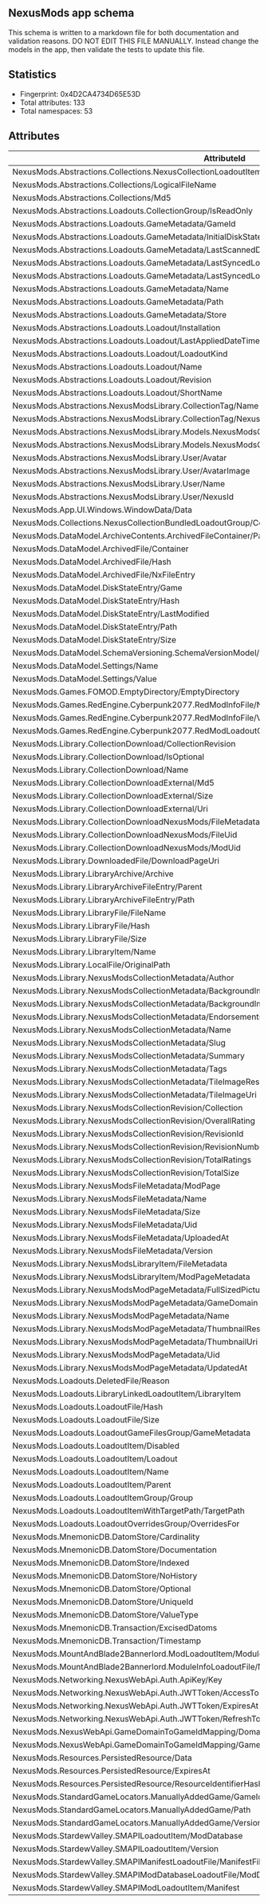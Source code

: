 ﻿## NexusMods app schema
This schema is written to a markdown file for both documentation and validation reasons. DO NOT EDIT THIS FILE MANUALLY. Instead change the
models in the app, then validate the tests to update this file. 

## Statistics
   - Fingerprint: 0x4D2CA4734D65E53D
   - Total attributes: 133
   - Total namespaces: 53
   
## Attributes
| AttributeId                                                                                            | Type                    | Indexed | Many  | NoHistory | 
| ------------------------------------------------------------------------------------------------------ | ----------------------- | ------- | ----- | --------- | 
| NexusMods.Abstractions.Collections.NexusCollectionLoadoutItem/LibraryFile                              | Reference               | False   | False | False     | 
| NexusMods.Abstractions.Collections/LogicalFileName                                                     | Utf8                    | False   | False | False     | 
| NexusMods.Abstractions.Collections/Md5                                                                 | UInt128                 | True    | False | False     | 
| NexusMods.Abstractions.Loadouts.CollectionGroup/IsReadOnly                                             | UInt8                   | True    | False | False     | 
| NexusMods.Abstractions.Loadouts.GameMetadata/GameId                                                    | UInt32                  | False   | False | False     | 
| NexusMods.Abstractions.Loadouts.GameMetadata/InitialDiskStateTransaction                               | Reference               | False   | False | False     | 
| NexusMods.Abstractions.Loadouts.GameMetadata/LastScannedDiskStateTransaction                           | Reference               | False   | False | False     | 
| NexusMods.Abstractions.Loadouts.GameMetadata/LastSyncedLoadout                                         | Reference               | False   | False | False     | 
| NexusMods.Abstractions.Loadouts.GameMetadata/LastSyncedLoadoutTransaction                              | Reference               | False   | False | False     | 
| NexusMods.Abstractions.Loadouts.GameMetadata/Name                                                      | Utf8                    | False   | False | False     | 
| NexusMods.Abstractions.Loadouts.GameMetadata/Path                                                      | Utf8                    | True    | False | False     | 
| NexusMods.Abstractions.Loadouts.GameMetadata/Store                                                     | Ascii                   | False   | False | False     | 
| NexusMods.Abstractions.Loadouts.Loadout/Installation                                                   | Reference               | False   | False | False     | 
| NexusMods.Abstractions.Loadouts.Loadout/LastAppliedDateTime                                            | Int64                   | False   | False | False     | 
| NexusMods.Abstractions.Loadouts.Loadout/LoadoutKind                                                    | UInt8                   | False   | False | False     | 
| NexusMods.Abstractions.Loadouts.Loadout/Name                                                           | Utf8                    | True    | False | False     | 
| NexusMods.Abstractions.Loadouts.Loadout/Revision                                                       | UInt64                  | False   | False | False     | 
| NexusMods.Abstractions.Loadouts.Loadout/ShortName                                                      | Utf8                    | True    | False | False     | 
| NexusMods.Abstractions.NexusModsLibrary.CollectionTag/Name                                             | Utf8                    | True    | False | False     | 
| NexusMods.Abstractions.NexusModsLibrary.CollectionTag/NexusId                                          | UInt64                  | True    | False | False     | 
| NexusMods.Abstractions.NexusModsLibrary.Models.NexusModsCollectionLibraryFile/CollectionRevisionNumber | UInt64                  | True    | False | False     | 
| NexusMods.Abstractions.NexusModsLibrary.Models.NexusModsCollectionLibraryFile/CollectionSlug           | Ascii                   | True    | False | False     | 
| NexusMods.Abstractions.NexusModsLibrary.User/Avatar                                                    | Utf8                    | False   | False | False     | 
| NexusMods.Abstractions.NexusModsLibrary.User/AvatarImage                                               | HashedBlob              | False   | False | False     | 
| NexusMods.Abstractions.NexusModsLibrary.User/Name                                                      | Utf8                    | True    | False | False     | 
| NexusMods.Abstractions.NexusModsLibrary.User/NexusId                                                   | UInt64                  | True    | False | False     | 
| NexusMods.App.UI.Windows.WindowData/Data                                                               | Utf8                    | False   | False | False     | 
| NexusMods.Collections.NexusCollectionBundledLoadoutGroup/CollectionLibraryFile                         | Reference               | False   | False | False     | 
| NexusMods.DataModel.ArchiveContents.ArchivedFileContainer/Path                                         | Utf8Insensitive         | False   | False | False     | 
| NexusMods.DataModel.ArchivedFile/Container                                                             | Reference               | False   | False | False     | 
| NexusMods.DataModel.ArchivedFile/Hash                                                                  | UInt64                  | True    | False | False     | 
| NexusMods.DataModel.ArchivedFile/NxFileEntry                                                           | Blob                    | False   | False | False     | 
| NexusMods.DataModel.DiskStateEntry/Game                                                                | Reference               | False   | False | False     | 
| NexusMods.DataModel.DiskStateEntry/Hash                                                                | UInt64                  | False   | False | False     | 
| NexusMods.DataModel.DiskStateEntry/LastModified                                                        | Int64                   | False   | False | False     | 
| NexusMods.DataModel.DiskStateEntry/Path                                                                | Tuple3_Ref_UShort_Utf8I | False   | False | False     | 
| NexusMods.DataModel.DiskStateEntry/Size                                                                | UInt64                  | False   | False | False     | 
| NexusMods.DataModel.SchemaVersioning.SchemaVersionModel/Fingerprint                                    | UInt64                  | False   | False | False     | 
| NexusMods.DataModel.Settings/Name                                                                      | Utf8                    | True    | False | False     | 
| NexusMods.DataModel.Settings/Value                                                                     | Utf8                    | False   | False | False     | 
| NexusMods.Games.FOMOD.EmptyDirectory/EmptyDirectory                                                    | UInt8                   | False   | False | False     | 
| NexusMods.Games.RedEngine.Cyberpunk2077.RedModInfoFile/Name                                            | Utf8                    | False   | False | False     | 
| NexusMods.Games.RedEngine.Cyberpunk2077.RedModInfoFile/Version                                         | Utf8                    | False   | False | False     | 
| NexusMods.Games.RedEngine.Cyberpunk2077.RedModLoadoutGroup/RedModInfoFile                              | Reference               | False   | False | False     | 
| NexusMods.Library.CollectionDownload/CollectionRevision                                                | Reference               | False   | False | False     | 
| NexusMods.Library.CollectionDownload/IsOptional                                                        | UInt8                   | False   | False | False     | 
| NexusMods.Library.CollectionDownload/Name                                                              | Utf8                    | False   | False | False     | 
| NexusMods.Library.CollectionDownloadExternal/Md5                                                       | UInt128                 | False   | False | False     | 
| NexusMods.Library.CollectionDownloadExternal/Size                                                      | UInt64                  | False   | False | False     | 
| NexusMods.Library.CollectionDownloadExternal/Uri                                                       | Utf8                    | False   | False | False     | 
| NexusMods.Library.CollectionDownloadNexusMods/FileMetadata                                             | Reference               | False   | False | False     | 
| NexusMods.Library.CollectionDownloadNexusMods/FileUid                                                  | UInt64                  | True    | False | False     | 
| NexusMods.Library.CollectionDownloadNexusMods/ModUid                                                   | UInt64                  | True    | False | False     | 
| NexusMods.Library.DownloadedFile/DownloadPageUri                                                       | Utf8                    | False   | False | False     | 
| NexusMods.Library.LibraryArchive/Archive                                                               | Null                    | False   | False | False     | 
| NexusMods.Library.LibraryArchiveFileEntry/Parent                                                       | Reference               | False   | False | False     | 
| NexusMods.Library.LibraryArchiveFileEntry/Path                                                         | Utf8Insensitive         | False   | False | False     | 
| NexusMods.Library.LibraryFile/FileName                                                                 | Utf8Insensitive         | False   | False | False     | 
| NexusMods.Library.LibraryFile/Hash                                                                     | UInt64                  | True    | False | False     | 
| NexusMods.Library.LibraryFile/Size                                                                     | UInt64                  | False   | False | False     | 
| NexusMods.Library.LibraryItem/Name                                                                     | Utf8                    | False   | False | False     | 
| NexusMods.Library.LocalFile/OriginalPath                                                               | Utf8                    | False   | False | False     | 
| NexusMods.Library.NexusModsCollectionMetadata/Author                                                   | Reference               | False   | False | False     | 
| NexusMods.Library.NexusModsCollectionMetadata/BackgroundImageResource                                  | Reference               | False   | False | False     | 
| NexusMods.Library.NexusModsCollectionMetadata/BackgroundImageUri                                       | Utf8                    | False   | False | False     | 
| NexusMods.Library.NexusModsCollectionMetadata/Endorsements                                             | UInt64                  | False   | False | False     | 
| NexusMods.Library.NexusModsCollectionMetadata/Name                                                     | Utf8                    | False   | False | False     | 
| NexusMods.Library.NexusModsCollectionMetadata/Slug                                                     | Ascii                   | True    | False | False     | 
| NexusMods.Library.NexusModsCollectionMetadata/Summary                                                  | Utf8                    | False   | False | False     | 
| NexusMods.Library.NexusModsCollectionMetadata/Tags                                                     | Reference               | False   | True  | False     | 
| NexusMods.Library.NexusModsCollectionMetadata/TileImageResource                                        | Reference               | False   | False | False     | 
| NexusMods.Library.NexusModsCollectionMetadata/TileImageUri                                             | Utf8                    | False   | False | False     | 
| NexusMods.Library.NexusModsCollectionRevision/Collection                                               | Reference               | False   | False | False     | 
| NexusMods.Library.NexusModsCollectionRevision/OverallRating                                            | Float32                 | False   | False | False     | 
| NexusMods.Library.NexusModsCollectionRevision/RevisionId                                               | UInt64                  | True    | False | False     | 
| NexusMods.Library.NexusModsCollectionRevision/RevisionNumber                                           | UInt64                  | True    | False | False     | 
| NexusMods.Library.NexusModsCollectionRevision/TotalRatings                                             | UInt64                  | False   | False | False     | 
| NexusMods.Library.NexusModsCollectionRevision/TotalSize                                                | UInt64                  | False   | False | False     | 
| NexusMods.Library.NexusModsFileMetadata/ModPage                                                        | Reference               | False   | False | False     | 
| NexusMods.Library.NexusModsFileMetadata/Name                                                           | Utf8                    | False   | False | False     | 
| NexusMods.Library.NexusModsFileMetadata/Size                                                           | UInt64                  | False   | False | False     | 
| NexusMods.Library.NexusModsFileMetadata/Uid                                                            | UInt64                  | True    | False | False     | 
| NexusMods.Library.NexusModsFileMetadata/UploadedAt                                                     | Int64                   | False   | False | False     | 
| NexusMods.Library.NexusModsFileMetadata/Version                                                        | Utf8                    | False   | False | False     | 
| NexusMods.Library.NexusModsLibraryItem/FileMetadata                                                    | Reference               | False   | False | False     | 
| NexusMods.Library.NexusModsLibraryItem/ModPageMetadata                                                 | Reference               | False   | False | False     | 
| NexusMods.Library.NexusModsModPageMetadata/FullSizedPictureUri                                         | Utf8                    | False   | False | False     | 
| NexusMods.Library.NexusModsModPageMetadata/GameDomain                                                  | Ascii                   | True    | False | False     | 
| NexusMods.Library.NexusModsModPageMetadata/Name                                                        | Utf8                    | False   | False | False     | 
| NexusMods.Library.NexusModsModPageMetadata/ThumbnailResource                                           | Reference               | False   | False | False     | 
| NexusMods.Library.NexusModsModPageMetadata/ThumbnailUri                                                | Utf8                    | False   | False | False     | 
| NexusMods.Library.NexusModsModPageMetadata/Uid                                                         | UInt64                  | True    | False | False     | 
| NexusMods.Library.NexusModsModPageMetadata/UpdatedAt                                                   | Int64                   | False   | False | False     | 
| NexusMods.Loadouts.DeletedFile/Reason                                                                  | Utf8                    | False   | False | False     | 
| NexusMods.Loadouts.LibraryLinkedLoadoutItem/LibraryItem                                                | Reference               | True    | False | False     | 
| NexusMods.Loadouts.LoadoutFile/Hash                                                                    | UInt64                  | True    | False | False     | 
| NexusMods.Loadouts.LoadoutFile/Size                                                                    | UInt64                  | False   | False | False     | 
| NexusMods.Loadouts.LoadoutGameFilesGroup/GameMetadata                                                  | Reference               | False   | False | False     | 
| NexusMods.Loadouts.LoadoutItem/Disabled                                                                | Null                    | False   | False | False     | 
| NexusMods.Loadouts.LoadoutItem/Loadout                                                                 | Reference               | True    | False | False     | 
| NexusMods.Loadouts.LoadoutItem/Name                                                                    | Utf8                    | False   | False | False     | 
| NexusMods.Loadouts.LoadoutItem/Parent                                                                  | Reference               | True    | False | False     | 
| NexusMods.Loadouts.LoadoutItemGroup/Group                                                              | Null                    | True    | False | False     | 
| NexusMods.Loadouts.LoadoutItemWithTargetPath/TargetPath                                                | Tuple3_Ref_UShort_Utf8I | True    | False | False     | 
| NexusMods.Loadouts.LoadoutOverridesGroup/OverridesFor                                                  | Reference               | False   | False | False     | 
| NexusMods.MnemonicDB.DatomStore/Cardinality                                                            | UInt8                   | False   | False | False     | 
| NexusMods.MnemonicDB.DatomStore/Documentation                                                          | Utf8                    | False   | False | False     | 
| NexusMods.MnemonicDB.DatomStore/Indexed                                                                | Null                    | False   | False | False     | 
| NexusMods.MnemonicDB.DatomStore/NoHistory                                                              | Null                    | False   | False | False     | 
| NexusMods.MnemonicDB.DatomStore/Optional                                                               | Null                    | False   | False | False     | 
| NexusMods.MnemonicDB.DatomStore/UniqueId                                                               | Ascii                   | True    | False | False     | 
| NexusMods.MnemonicDB.DatomStore/ValueType                                                              | UInt8                   | False   | False | False     | 
| NexusMods.MnemonicDB.Transaction/ExcisedDatoms                                                         | UInt64                  | False   | False | False     | 
| NexusMods.MnemonicDB.Transaction/Timestamp                                                             | Int64                   | False   | False | False     | 
| NexusMods.MountAndBlade2Bannerlord.ModLoadoutItem/ModuleInfo                                           | Reference               | False   | False | False     | 
| NexusMods.MountAndBlade2Bannerlord.ModuleInfoLoadoutFile/ModuleInfoFile                                | Null                    | False   | False | False     | 
| NexusMods.Networking.NexusWebApi.Auth.ApiKey/Key                                                       | Utf8                    | False   | False | False     | 
| NexusMods.Networking.NexusWebApi.Auth.JWTToken/AccessToken                                             | Utf8                    | False   | False | False     | 
| NexusMods.Networking.NexusWebApi.Auth.JWTToken/ExpiresAt                                               | Int64                   | False   | False | False     | 
| NexusMods.Networking.NexusWebApi.Auth.JWTToken/RefreshToken                                            | Utf8                    | False   | False | False     | 
| NexusMods.NexusWebApi.GameDomainToGameIdMapping/Domain                                                 | Ascii                   | True    | False | False     | 
| NexusMods.NexusWebApi.GameDomainToGameIdMapping/GameId                                                 | UInt32                  | True    | False | False     | 
| NexusMods.Resources.PersistedResource/Data                                                             | Blob                    | False   | False | False     | 
| NexusMods.Resources.PersistedResource/ExpiresAt                                                        | Int64                   | False   | False | False     | 
| NexusMods.Resources.PersistedResource/ResourceIdentifierHash                                           | UInt64                  | False   | False | False     | 
| NexusMods.StandardGameLocators.ManuallyAddedGame/GameId                                                | UInt32                  | True    | False | False     | 
| NexusMods.StandardGameLocators.ManuallyAddedGame/Path                                                  | Utf8                    | True    | False | False     | 
| NexusMods.StandardGameLocators.ManuallyAddedGame/Version                                               | Utf8                    | False   | False | False     | 
| NexusMods.StardewValley.SMAPILoadoutItem/ModDatabase                                                   | Reference               | False   | False | False     | 
| NexusMods.StardewValley.SMAPILoadoutItem/Version                                                       | Utf8                    | False   | False | False     | 
| NexusMods.StardewValley.SMAPIManifestLoadoutFile/ManifestFile                                          | Null                    | False   | False | False     | 
| NexusMods.StardewValley.SMAPIModDatabaseLoadoutFile/ModDatabaseFile                                    | Null                    | False   | False | False     | 
| NexusMods.StardewValley.SMAPIModLoadoutItem/Manifest                                                   | Reference               | False   | False | False     | 
